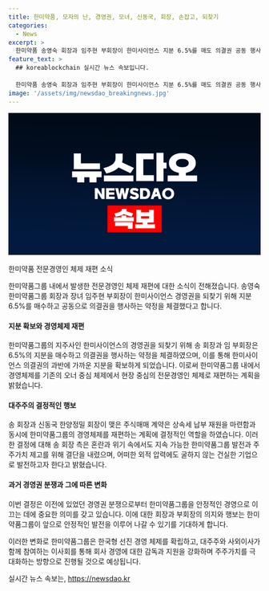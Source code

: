 ```yaml
---
title: 한미약품, 모자의 난, 경영권, 모녀, 신동국, 회장, 손잡고, 되찾기
categories:
  - News
excerpt: >
  한미약품 송영숙 회장과 임주현 부회장이 한미사이언스 지분 6.5%를 매도 의결권 공동 행사 약정으로 되찾는다. 약정에 따라 한미사이언스 의결권의 과반에 가까운 지분을 확보하며 경영체제를 전문경영인 중심으로 재편한다. 송 회장과 신 회장은 혼란을 공감하며 대승적 결단을 내렸으며, 어떠한 외풍에도 굴하지 않는 건실한 기업으로 발전하길 기대한다. 이로써 오버행 문제는 해결되고, 한미약품그룹은 안정적으로 발전할 전망이다.
feature_text: >
  ## koreablockchain 실시간 뉴스 속보입니다.

  한미약품 송영숙 회장과 임주현 부회장이 한미사이언스 지분 6.5%를 매도 의결권 공동 행사 약정으로 되찾는다. 약정에 따라 한미사이언스 의결권의 과반에 가까운 지분을 확보하며 경영체제를 전문경영인 중심으로 재편한다. 송 회장과 신 회장은 혼란을 공감하며 대승적 결단을 내렸으며, 어떠한 외풍에도 굴하지 않는 건실한 기업으로 발전하길 기대한다. 이로써 오버행 문제는 해결되고, 한미약품그룹은 안정적으로 발전할 전망이다.
image: '/assets/img/newsdao_breakingnews.jpg'
---
```


<p><img src="/assets/img/newsdao_breakingnews.jpg" alt="koreablockchain 속보" /></p>

<p>한미약품 전문경영인 체제 재편 소식</p>

<p>한미약품그룹 내에서 발생한 전문경영인 체제 재편에 대한 소식이 전해졌습니다. 송영숙 한미약품그룹 회장과 장녀 임주현 부회장이 한미사이언스 경영권을 되찾기 위해 지분 6.5%를 매수하고 공동으로 의결권을 행사하는 약정을 체결했다고 합니다.</p>

<h4>지분 확보와 경영체제 재편</h4>

<p>한미약품그룹의 지주사인 한미사이언스의 경영권을 되찾기 위해 송 회장과 임 부회장은 6.5%의 지분을 매수하고 의결권을 행사하는 약정을 체결하였으며, 이를 통해 한미사이언스 의결권의 과반에 가까운 지분을 확보하게 되었습니다. 이로써 한미약품그룹 내에서 경영체제를 기존의 오너 중심 체제에서 현장 중심의 전문경영인 체제로 재편하는 계획을 밝혔습니다.</p>

<h4>대주주의 결정적인 행보</h4>

<p>송 회장과 신동국 한양정밀 회장이 맺은 주식매매 계약은 상속세 납부 재원을 마련함과 동시에 한미약품그룹의 경영체제를 재편하는 계획에 결정적인 역할을 하였습니다. 이러한 결정에 대해 송 회장 측은 혼란과 위기 속에서도 지속 가능한 한미약품그룹 발전과 주주가치 제고를 위해 결단을 내렸으며, 어떠한 외적 압력에도 굴하지 않는 건실한 기업으로 발전하고자 한다고 밝혔습니다.</p>

<h4>과거 경영권 분쟁과 그에 따른 변화</h4>

<p>이번 결정은 이전에 있었던 경영권 분쟁으로부터 한미약품그룹을 안정적인 경영으로 이끄는 데에 중요한 의미를 갖고 있습니다. 이에 대한 회장과 부회장의 의지와 행보는 한미약품그룹이 앞으로 안정적인 발전을 이루어 나갈 수 있기를 기대하게 합니다.</p>

<p>이러한 변화로 한미약품그룹은 한국형 선진 경영 체제를 확립하고, 대주주와 사외이사가 함께 참여하는 이사회를 통해 회사 경영에 대한 감독과 지원을 강화하며 주주가치를 극대화하는 방향으로 진행될 것으로 예상됩니다.</p>
실시간 뉴스 속보는, <a href="https://newsdao.kr" rel="dofollow">https://newsdao.kr</a>


